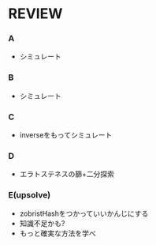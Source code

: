 # REVIEW
### A
- シミュレート

### B
- シミュレート

### C
- inverseをもってシミュレート

### D
- エラトステネスの篩+二分探索

### E(upsolve)
- zobristHashをつかっていいかんじにする
- 知識不足かも?
- もっと確実な方法を学べ
